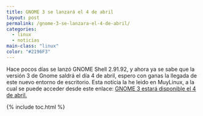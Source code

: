 ```yaml
---
title: GNOME 3 se lanzará el 4 de abril
layout: post
permalink: /gnome-3-se-lanzara-el-4-de-abril/
categories:
  - linux
  - noticias
main-class: "linux"
color: "#2196F3"
---
```

Hace pocos días se lanzó GNOME Shell 2.91.92, y ahora ya se sabe que la versión 3 de Gnome saldrá el día 4 de abril, espero con ganas la llegada de este nuevo entorno de escritorio. Esta notícia la he leido en MuyLinux, a la cual se puede acceder desde este enlace: [GNOME 3 estará disponible el 4 de abril.][1]



 [1]: http://www.muylinux.com/2011/03/25/gnome-3-estara-disponible-el-4-de-abril/

{% include toc.html %}
